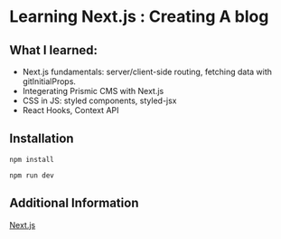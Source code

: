 # Learning Next.js : Creating A blog 
## What I learned:
* Next.js fundamentals: server/client-side routing, fetching data with gitInitialProps.  
* Integerating Prismic CMS with Next.js 
* CSS in JS: styled components, styled-jsx 
* React Hooks, Context API
## Installation
```
npm install
```
```
npm run dev
```

## Additional Information 
[Next.js](https://nextjs.org)


